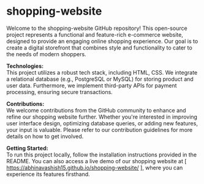# shopping-website
Welcome to the shopping-website GitHub repository! This open-source project represents a functional and feature-rich e-commerce website, designed to provide an engaging online shopping experience. Our goal is to create a digital storefront that combines style and functionality to cater to the needs of modern shoppers.

**Technologies:** <br>
This project utilizes a robust tech stack, including HTML, CSS. We integrate a relational database (e.g., PostgreSQL or MySQL) for storing product and user data. Furthermore, we implement third-party APIs for payment processing, ensuring secure transactions.

**Contributions:** <br>
We welcome contributions from the GitHub community to enhance and refine our shopping website further. Whether you're interested in improving user interface design, optimizing database queries, or adding new features, your input is valuable. Please refer to our contribution guidelines for more details on how to get involved.

**Getting Started:**<br>
To run this project locally, follow the installation instructions provided in the README. You can also access a live demo of our shopping website at [ https://abhinavashish15.github.io/shopping-website/ ], where you can experience its features firsthand.
